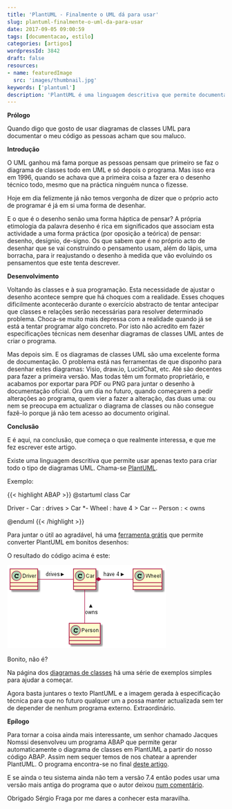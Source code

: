 ```yaml
---
title: 'PlantUML - Finalmente o UML dá para usar'
slug: plantuml-finalmente-o-uml-da-para-usar
date: 2017-09-05 09:00:59
tags: [documentacao, estilo]
categories: [artigos]
wordpressId: 3842
draft: false
resources:
- name: featuredImage
  src: 'images/thumbnail.jpg'
keywords: ['plantuml']
description: 'PlantUML é uma linguagem descritiva que permite documentar diagramas de classe UML de forma simples sem depender de ferramentas externas'
---
```

**Prólogo**

Quando digo que gosto de usar diagramas de classes UML para documentar o meu código as pessoas acham que sou maluco.

**Introdução**

O UML ganhou má fama porque as pessoas pensam que primeiro se faz o diagrama de classes todo em UML e só depois o programa. Mas isso era em 1996, quando se achava que a primeira coisa a fazer era o desenho técnico todo, mesmo que na práctica ninguém nunca o fizesse.

Hoje em dia felizmente já não temos vergonha de dizer que o próprio acto de programar é já em si uma forma de desenhar.

<!--more-->

E o que é o desenho senão uma forma háptica de pensar? A própria etimologia da palavra desenho é rica em significados que associam esta actividade a uma forma práctica (por oposição a teórica) de pensar: desenho, desígnio, de-signo. Os que sabem que é no próprio acto de desenhar que se vai construindo o pensamento usam, além do lápis, uma borracha, para ir reajustando o desenho à medida que vão evoluindo os pensamentos que este tenta descrever.

**Desenvolvimento**

Voltando às classes e à sua programação. Esta necessidade de ajustar o desenho acontece sempre que há choques com a realidade. Esses choques dificilmente acontecerão durante o exercício abstracto de tentar antecipar que classes e relações serão necessárias para resolver determinado problema. Choca-se muito mais depressa com a realidade quando já se está a tentar programar algo concreto. Por isto não acredito em fazer especificações técnicas nem desenhar diagramas de classes UML antes de criar o programa.

Mas depois sim. E os diagramas de classes UML são uma excelente forma de documentação. O problema está nas ferramentas de que disponho para desenhar estes diagramas: Visio, draw.io, LucidChat, etc. Até são decentes para fazer a primeira versão. Mas todas têm um formato proprietário, e acabamos por exportar para PDF ou PNG para juntar o desenho à documentação oficial. Ora um dia no futuro, quando começarem a pedir alterações ao programa, quem vier a fazer a alteração, das duas uma: ou nem se preocupa em actualizar o diagrama de classes ou não consegue fazê-lo porque já não tem acesso ao documento original.

**Conclusão**

E é aqui, na conclusão, que começa o que realmente interessa, e que me fez escrever este artigo.

Existe uma linguagem descritiva que permite usar apenas texto para criar todo o tipo de diagramas UML. Chama-se [PlantUML][1].

Exemplo:

{{< highlight ABAP >}}
@startuml
class Car

Driver - Car : drives >
Car *- Wheel : have 4 >
Car -- Person : < owns

@enduml
{{< /highlight >}}

Para juntar o útil ao agradável, há uma [ferramenta grátis][2] que permite converter PlantUML em bonitos desenhos:

O resultado do código acima é este:

[![Diagrama de classes UML][3]][3]

Bonito, não é?

Na página dos [diagramas de classes][4] há uma série de exemplos simples para ajudar a começar.

Agora basta juntares o texto PlantUML e a imagem gerada à especificação técnica para que no futuro qualquer um a possa manter actualizada sem ter de depender de nenhum programa externo. Extraordinário.

**Epílogo**

Para tornar a coisa ainda mais interessante, um senhor chamado Jacques Nomssi desenvolveu um programa ABAP que permite gerar automaticamente o diagrama de classes em PlantUML a partir do nosso código ABAP. Assim nem sequer temos de nos chatear a aprender PlantUML. O programa encontra-se no final [deste artigo][5].

E se ainda o teu sistema ainda não tem a versão 7.4 então podes usar uma versão mais antiga do programa que o autor deixou [num comentário][6].

Obrigado Sérgio Fraga por me dares a conhecer esta maravilha.

   [1]: http://plantuml.com
   [2]: http://www.plantuml.com/plantuml
   [3]: images/plantuml_class_diagram.png
   [4]: http://plantuml.com/class-diagram
   [5]: https://blogs.sap.com/2017/04/27/plantuml-diagrams/
   [6]: https://blogs.sap.com/2017/04/27/plantuml-diagrams/#comment-381746

